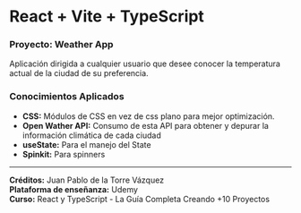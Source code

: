 # React + Vite + TypeScript

### Proyecto: Weather App

Aplicación dirigida a cualquier usuario que desee conocer la temperatura actual de la ciudad de su preferencia.

### Conocimientos Aplicados

* **CSS:** Módulos de CSS en vez de css plano para mejor optimización.
* **Open Wather API:** Consumo de esta API para obtener y depurar la información climática de cada ciudad
* **useState:** Para el manejo del State
* **Spinkit:** Para spinners
---
**Créditos:** Juan Pablo de la Torre Vázquez <br>
**Plataforma de enseñanza:** Udemy <br>
**Curso:** React y TypeScript - La Guía Completa Creando +10 Proyectos